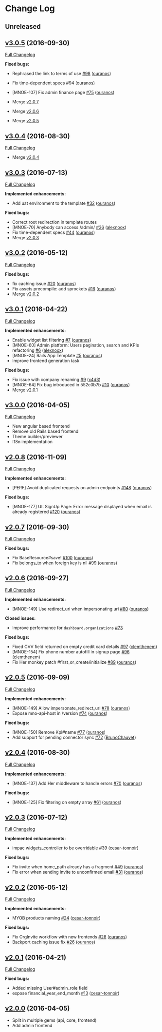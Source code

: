 # Change Log

## Unreleased

## [v3.0.5](https://github.com/maestrano/mno-enterprise/tree/v3.0.5) (2016-09-30)
[Full Changelog](https://github.com/maestrano/mno-enterprise/compare/v3.0.4...v3.0.5)

**Fixed bugs:**

- Rephrased the link to terms of use [\#98](https://github.com/maestrano/mno-enterprise/pull/98) ([ouranos](https://github.com/ouranos))
- Fix time-dependent specs [\#94](https://github.com/maestrano/mno-enterprise/pull/94) ([ouranos](https://github.com/ouranos))
- \[MNOE-107\] Fix admin finance page [\#75](https://github.com/maestrano/mno-enterprise/pull/75) ([ouranos](https://github.com/ouranos))

- Merge [v2.0.7](#v2.0.7)
- Merge [v2.0.6](#v2.0.6)
- Merge [v2.0.5](#v2.0.5)

## [v3.0.4](https://github.com/maestrano/mno-enterprise/tree/v3.0.4) (2016-08-30)
[Full Changelog](https://github.com/maestrano/mno-enterprise/compare/v3.0.3...v3.0.4)

- Merge [v2.0.4](#v2.0.4)

## [v3.0.3](https://github.com/maestrano/mno-enterprise/tree/v3.0.3) (2016-07-13)

[Full Changelog](https://github.com/maestrano/mno-enterprise/compare/v3.0.2...v3.0.3)

**Implemented enhancements:**

- Add uat environment to the template [\#32](https://github.com/maestrano/mno-enterprise/pull/32) ([ouranos](https://github.com/ouranos))

**Fixed bugs:**

- Correct root redirection in template routes
- \[MNOE-70\] Anybody can access /admin/ [\#36](https://github.com/maestrano/mno-enterprise/pull/36) ([alexnoox](https://github.com/alexnoox))
- Fix time-dependent specs [\#44](https://github.com/maestrano/mno-enterprise/pull/44) ([ouranos](https://github.com/ouranos))
- Merge [v2.0.3](#v2.0.3)

## [v3.0.2](https://github.com/maestrano/mno-enterprise/tree/v3.0.2) (2016-05-12)

[Full Changelog](https://github.com/maestrano/mno-enterprise/compare/v3.0.1...v3.0.2)

**Fixed bugs:**

- fix caching issue [\#20](https://github.com/maestrano/mno-enterprise/pull/20) ([ouranos](https://github.com/ouranos))
- Fix assets precompile: add sprockets [\#16](https://github.com/maestrano/mno-enterprise/pull/16) ([ouranos](https://github.com/ouranos))
- Merge [v2.0.2](#v2.0.2)

## [v3.0.1](https://github.com/maestrano/mno-enterprise/tree/v3.0.1) (2016-04-22)
[Full Changelog](https://github.com/maestrano/mno-enterprise/compare/v3.0.0...v3.0.1)

**Implemented enhancements:**
- Enable widget list filtering [\#7](https://github.com/maestrano/mno-enterprise/pull/7) ([ouranos](https://github.com/ouranos))
- \[MNOE-60\] Admin platform: Users pagination, search and KPIs refactoring [\#6](https://github.com/maestrano/mno-enterprise/pull/6) ([alexnoox](https://github.com/alexnoox))
- \[MNOE-24\] Rails App Template [\#5](https://github.com/maestrano/mno-enterprise/pull/5) ([ouranos](https://github.com/ouranos))
- Improve frontend generation task

**Fixed bugs:**
- Fix issue with company renaming [\#9](https://github.com/maestrano/mno-enterprise/pull/9) ([x4d3](https://github.com/x4d3))
- \[MNOE-64\] Fix bug introduced in 552c0b7b [\#10](https://github.com/maestrano/mno-enterprise/pull/10) ([ouranos](https://github.com/ouranos))
- Merge [v2.0.1](#v2.0.1)

## [v3.0.0](https://github.com/maestrano/mno-enterprise/tree/v3.0.0) (2016-04-05)
[Full Changelog](https://github.com/maestrano/mno-enterprise/compare/v2.0.0...v3.0.0)
- New angular based frontend
- Remove old Rails based frontend
- Theme builder/previewer
- I18n implementation

## [v2.0.8](https://github.com/maestrano/mno-enterprise/tree/v2.0.8) (2016-11-09)
[Full Changelog](https://github.com/maestrano/mno-enterprise/compare/v2.0.7...v2.0.8)

**Implemented enhancements:**

- \[PERF\] Avoid duplicated requests on admin endpoints [\#148](https://github.com/maestrano/mno-enterprise/pull/148) ([ouranos](https://github.com/ouranos))

**Fixed bugs:**

- \[MNOE-177\] UI: SignUp Page: Error message displayed when email is already registered [\#120](https://github.com/maestrano/mno-enterprise/pull/120) ([ouranos](https://github.com/ouranos))

## [v2.0.7](https://github.com/maestrano/mno-enterprise/tree/v2.0.7) (2016-09-30)
[Full Changelog](https://github.com/maestrano/mno-enterprise/compare/v2.0.6...v2.0.7)

**Fixed bugs:**

- Fix BaseResource\#save! [\#100](https://github.com/maestrano/mno-enterprise/pull/100) ([ouranos](https://github.com/ouranos))
- Fix belongs\_to when foreign key is nil [\#99](https://github.com/maestrano/mno-enterprise/pull/99) ([ouranos](https://github.com/ouranos))

## [v2.0.6](https://github.com/maestrano/mno-enterprise/tree/v2.0.6) (2016-09-27)
[Full Changelog](https://github.com/maestrano/mno-enterprise/compare/v2.0.5...v2.0.6)

**Implemented enhancements:**

- \[MNOE-149\] Use redirect\_uri when impersonating uri [\#80](https://github.com/maestrano/mno-enterprise/pull/80) ([ouranos](https://github.com/ouranos))

**Closed issues:**

- Improve performance for `dashboard.organizations` [\#73](https://github.com/maestrano/mno-enterprise/issues/73)

**Fixed bugs:**

- Fixed CVV field returned on empty credit card details [\#97](https://github.com/maestrano/mno-enterprise/pull/97) ([clemthenem](https://github.com/clemthenem))
- \[MNOE-154\] Fix phone number autofill in signup page [\#96](https://github.com/maestrano/mno-enterprise/pull/96) ([clemthenem](https://github.com/clemthenem))
- Fix Her monkey patch \#first\_or\_create/initialize [\#89](https://github.com/maestrano/mno-enterprise/pull/89) ([ouranos](https://github.com/ouranos))

## [v2.0.5](https://github.com/maestrano/mno-enterprise/tree/v2.0.5) (2016-09-09)
[Full Changelog](https://github.com/maestrano/mno-enterprise/compare/v2.0.4...v2.0.5)

**Implemented enhancements:**

- \[MNOE-149\] Allow impersonate\_redirect\_uri [\#78](https://github.com/maestrano/mno-enterprise/pull/78) ([ouranos](https://github.com/ouranos))
- Expose mno-api-host in /version [\#74](https://github.com/maestrano/mno-enterprise/pull/74) ([ouranos](https://github.com/ouranos))

**Fixed bugs:**

- \[MNOE-150\] Remove Kpi\#name [\#77](https://github.com/maestrano/mno-enterprise/pull/77) ([ouranos](https://github.com/ouranos))
- Add support for pending connector sync [\#72](https://github.com/maestrano/mno-enterprise/pull/72) ([BrunoChauvet](https://github.com/BrunoChauvet))

## [v2.0.4](https://github.com/maestrano/mno-enterprise/tree/v2.0.4) (2016-08-30)
[Full Changelog](https://github.com/maestrano/mno-enterprise/compare/v2.0.3...v2.0.4)

**Implemented enhancements:**

- \[MNOE-137\] Add Her middleware to handle errors [\#70](https://github.com/maestrano/mno-enterprise/pull/70) ([ouranos](https://github.com/ouranos))

**Fixed bugs:**

- \[MNOE-125\] Fix filtering on empty array [\#61](https://github.com/maestrano/mno-enterprise/pull/61) ([ouranos](https://github.com/ouranos))

## [v2.0.3](https://github.com/maestrano/mno-enterprise/tree/v2.0.3) (2016-07-12)
[Full Changelog](https://github.com/maestrano/mno-enterprise/compare/v2.0.2...v2.0.3)

**Implemented enhancements:**

- impac widgets\_controller to be overridable [\#39](https://github.com/maestrano/mno-enterprise/pull/39) ([cesar-tonnoir](https://github.com/cesar-tonnoir))

**Fixed bugs:**

- Fix invite when home\_path already has a fragment [\#49](https://github.com/maestrano/mno-enterprise/pull/49) ([ouranos](https://github.com/ouranos))
- Fix error when sending invite to unconfirmed email [\#31](https://github.com/maestrano/mno-enterprise/pull/31) ([ouranos](https://github.com/ouranos))

## [v2.0.2](https://github.com/maestrano/mno-enterprise/tree/v2.0.2) (2016-05-12)
[Full Changelog](https://github.com/maestrano/mno-enterprise/compare/v2.0.1...v2.0.2)

**Implemented enhancements:**
- MYOB products naming [\#24](https://github.com/maestrano/mno-enterprise/pull/24) ([cesar-tonnoir](https://github.com/cesar-tonnoir))

**Fixed bugs:**
- Fix OrgInvite workflow with new frontends [\#28](https://github.com/maestrano/mno-enterprise/pull/28) ([ouranos](https://github.com/ouranos))
- Backport caching issue fix [\#26](https://github.com/maestrano/mno-enterprise/pull/26) ([ouranos](https://github.com/ouranos))

## [v2.0.1](https://github.com/maestrano/mno-enterprise/tree/v2.0.1) (2016-04-21)
[Full Changelog](https://github.com/maestrano/mno-enterprise/compare/v2.0.0...v2.0.1)

**Fixed bugs:**
- Added missing User#admin_role field
- expose financial\_year\_end\_month [\#13](https://github.com/maestrano/mno-enterprise/pull/13) ([cesar-tonnoir](https://github.com/cesar-tonnoir))

## [v2.0.0](https://github.com/maestrano/mno-enterprise/tree/v2.0.0) (2016-04-05)
- Split in multiple gems (api, core, frontend)
- Add admin frontend
